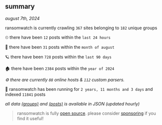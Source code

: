 
## summary
_august 7th, 2024_

ransomwatch is currently crawling `367` sites belonging to `182` unique groups

⏲ there have been `12` posts within the `last 24 hours`

🦈 there have been `31` posts within the `month of august`

🪐 there have been `728` posts within the `last 90 days`

🏚 there have been `2384` posts within the `year of 2024`

_⚙️ there are currently `88` online hosts & `112` custom parsers._

🦕 ransomwatch has been running for `2 years, 11 months and 3 days` and indexed `11841` posts

_all data  [(groups)](http://ransomwhat.telemetry.ltd/groups) and [(posts)](http://ransomwhat.telemetry.ltd/posts) is available in JSON (updated hourly)_

> ransomwatch is fully [open source](https://github.com/joshhighet/ransomwatch#ransomwatch--). please consider [sponsoring](https://github.com/sponsors/joshhighet) if you find it useful!
